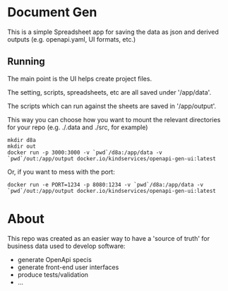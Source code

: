 # Document Gen

This is a simple Spreadsheet app for saving the data as json and derived outputs (e.g. openapi.yaml, UI formats, etc.)

## Running

The main point is the UI helps create project files.

The setting, scripts, spreadsheets, etc are all saved under '/app/data'.

The scripts which can run against the sheets are saved in '/app/output'.

This way you can choose how you want to mount the relevant directories for your repo (e.g. ./.data and ./src, for example)

```
mkdir d8a
mkdir out
docker run -p 3000:3000 -v `pwd`/d8a:/app/data -v `pwd`/out:/app/output docker.io/kindservices/openapi-gen-ui:latest
```

Or, if you want to mess with the port:

```
docker run -e PORT=1234 -p 8080:1234 -v `pwd`/d8a:/app/data -v `pwd`/out:/app/output docker.io/kindservices/openapi-gen-ui:latest
```

# About

This repo was created as an easier way to have a 'source of truth' for business data used to develop software:

- generate OpenApi specis
- generate front-end user interfaces
- produce tests/validation
- ...

